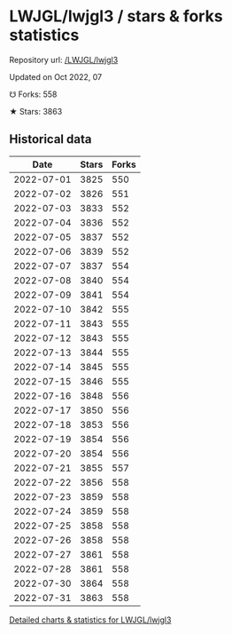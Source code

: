 # LWJGL/lwjgl3 / stars & forks statistics

Repository url: [/LWJGL/lwjgl3](https://github.com/LWJGL/lwjgl3)

Updated on Oct 2022, 07

☋ Forks: 558

★ Stars: 3863

## Historical data
| Date | Stars | Forks |
|------|-------|-------|
| 2022-07-01 | 3825 | 550 | 
| 2022-07-02 | 3826 | 551 | 
| 2022-07-03 | 3833 | 552 | 
| 2022-07-04 | 3836 | 552 | 
| 2022-07-05 | 3837 | 552 | 
| 2022-07-06 | 3839 | 552 | 
| 2022-07-07 | 3837 | 554 | 
| 2022-07-08 | 3840 | 554 | 
| 2022-07-09 | 3841 | 554 | 
| 2022-07-10 | 3842 | 555 | 
| 2022-07-11 | 3843 | 555 | 
| 2022-07-12 | 3843 | 555 | 
| 2022-07-13 | 3844 | 555 | 
| 2022-07-14 | 3845 | 555 | 
| 2022-07-15 | 3846 | 555 | 
| 2022-07-16 | 3848 | 556 | 
| 2022-07-17 | 3850 | 556 | 
| 2022-07-18 | 3853 | 556 | 
| 2022-07-19 | 3854 | 556 | 
| 2022-07-20 | 3854 | 556 | 
| 2022-07-21 | 3855 | 557 | 
| 2022-07-22 | 3856 | 558 | 
| 2022-07-23 | 3859 | 558 | 
| 2022-07-24 | 3859 | 558 | 
| 2022-07-25 | 3858 | 558 | 
| 2022-07-26 | 3858 | 558 | 
| 2022-07-27 | 3861 | 558 | 
| 2022-07-28 | 3861 | 558 | 
| 2022-07-30 | 3864 | 558 | 
| 2022-07-31 | 3863 | 558 | 


[Detailed charts & statistics for LWJGL/lwjgl3](https://reviewgithub.com/rep/LWJGL/lwjgl3)
